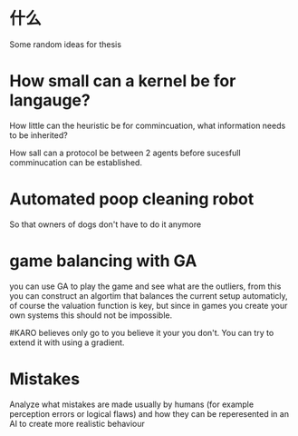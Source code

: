 # 什么
Some random ideas for thesis

# How small can a kernel be for langauge?
How little can the heuristic be for commincuation,
what information needs to be inherited?

How sall can a protocol be between 2 agents before
sucesfull comminucation can be established.

# Automated poop cleaning robot
So that owners of dogs don't have to do it anymore


# game balancing with GA
you can use GA to play the game and see what are the outliers, from
this you can construct an algortim that balances the current setup
automaticly, of course the valuation function is key, but since in
games you create your own systems this should not be impossible.

#KARO
believes only go to you believe it your you don't. You can try to extend it
with using a gradient.

# Mistakes
Analyze what mistakes are made usually by humans (for example perception 
errors or logical flaws) and how they can be reperesented in an 
AI to create more realistic behaviour
